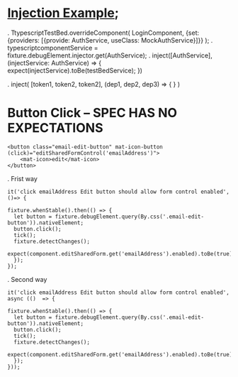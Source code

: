 # [Injection Example](https://codecraft.tv/courses/angular/unit-testing/dependency-injection/);

. TtypescriptTestBed.overrideComponent(
    LoginComponent,
    {set: {providers: [{provide: AuthService, useClass: MockAuthService}]}}
);
. typescriptcomponentService = fixture.debugElement.injector.get(AuthService);
. inject([AuthService], (injectService: AuthService) => {
            expect(injectService).toBe(testBedService);
        })
        
  . inject(
  [token1, token2, token2],
  (dep1, dep2, dep3) => { }
)

# Button Click – SPEC HAS NO EXPECTATIONS

```
<button class="email-edit-button" mat-icon-button (click)="editSharedFormControl('emailAddress')">
    <mat-icon>edit</mat-icon>
</button>

```
. Frist way

```
it('click emailAddress Edit button should allow form control enabled', ()=> {

fixture.whenStable().then(() => {
  let button = fixture.debugElement.query(By.css('.email-edit-button')).nativeElement;
  button.click();
  tick();
  fixture.detectChanges();
  expect(component.editSharedForm.get('emailAddress').enabled).toBe(true);
  });
});

```
. Second way

```
it('click emailAddress Edit button should allow form control enabled', async (()  => {

fixture.whenStable().then(() => {
  let button = fixture.debugElement.query(By.css('.email-edit-button')).nativeElement;
  button.click();
  tick();
  fixture.detectChanges();
  expect(component.editSharedForm.get('emailAddress').enabled).toBe(true);
  }); 
}));

```
